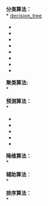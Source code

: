 **分类算法：**\
\* [decision_tree](/deeplearning/decision_tree)

-   [](/deeplearning/id3)
-   [](/deeplearning/c4.5)
-   [](/deeplearning/cart)
-   [](/deeplearning/naive_bayes_classifier)
-   [](/deeplearning/knn)
-   [](/deeplearning/logistic_regression)
-   [](/deeplearning/svm)
-   [](/deeplearning/adaboost)

**聚类算法:**\
\* [](/deeplearning/k-means)

**预测算法：**\
\* [](/deeplearning/linear_regression)

-   [](/deeplearning/bayesian)
-   [](/deeplearning/collaborative_filtering)
-   [](/deeplearning/hmm)
-   [](/deeplearning/lda)
-   [](/deeplearning/apriori)

**降维算法：**\
\* [](/deeplearning/pca)

**辅助算法**：\
\* [](/deeplearning/em)

**排序算法：**\
\* [](/deeplearning/page_rank)
